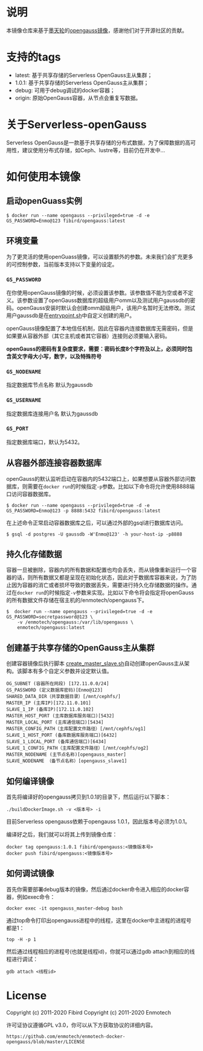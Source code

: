 # 说明

本镜像仓库来基于[墨天轮](https://github.com/enmotech)的[opengauss镜像](https://github.com/enmotech/enmotech-docker-opengauss)，感谢他们对于开源社区的贡献。


# 支持的tags

- latest: 基于共享存储的Serverless OpenGauss主从集群；
- 1.0.1: 基于共享存储的Serverless OpenGauss主从集群；
- debug: 可用于debug调试的docker容器；
- origin: 原始OpenGauss容器，从节点会重复写数据。

# 关于Serverless-openGauss

Serverless OpenGauss是一款基于共享存储的分布式数据，为了保障数据的高可用性，建议使用分布式存储，如Ceph、lustre等，目前仍在开发中...

# 如何使用本镜像

## 启动openGuass实例

```console
$ docker run --name opengauss --privileged=true -d -e GS_PASSWORD=Enmo@123 fibird/opengauss:latest
```

## 环境变量

为了更灵活的使用openGuass镜像，可以设置额外的参数。未来我们会扩充更多的可控制参数，当前版本支持以下变量的设定。

### `GS_PASSWORD`

在你使用openGauss镜像的时候，必须设置该参数。该参数值不能为空或者不定义。该参数设置了openGauss数据库的超级用户omm以及测试用户gaussdb的密码。openGauss安装时默认会创建omm超级用户，该用户名暂时无法修改。测试用户gaussdb是在[entrypoint.sh](https://github.com/fibird/enmotech-docker-opengauss/blob/master/1.0.1/entrypoint.sh)中自定义创建的用户。

openGauss镜像配置了本地信任机制，因此在容器内连接数据库无需密码，但是如果要从容器外部（其它主机或者其它容器）连接则必须要输入密码。

**openGauss的密码有复杂度要求，需要：密码长度8个字符及以上，必须同时包含英文字母大小写，数字，以及特殊符号**

### `GS_NODENAME`

指定数据库节点名称 默认为gaussdb

### `GS_USERNAME`

指定数据库连接用户名 默认为gaussdb

### `GS_PORT`

指定数据库端口，默认为5432。

## 从容器外部连接容器数据库

openGauss的默认监听启动在容器内的5432端口上，如果想要从容器外部访问数据库，则需要在`docker run`的时候指定`-p`参数。比如以下命令将允许使用8888端口访问容器数据库。

```console
$ docker run --name opengauss --privileged=true -d -e GS_PASSWORD=Enmo@123 -p 8888:5432 fibird/opengauss:latest
```

在上述命令正常启动容器数据库之后，可以通过外部的gsql进行数据库访问。

```console
$ gsql -d postgres -U gaussdb -W'Enmo@123' -h your-host-ip -p8888
```

## 持久化存储数据

容器一旦被删除，容器内的所有数据和配置也均会丢失，而从镜像重新运行一个容器的话，则所有数据又都是呈现在初始化状态，因此对于数据库容器来说，为了防止因为容器的消亡或者损坏导致的数据丢失，需要进行持久化存储数据的操作。通过在`docker run`的时候指定`-v`参数来实现。比如以下命令将会指定将openGauss的所有数据文件存储在宿主机的/enmotech/opengauss下。

```console
$  docker run --name opengauss --privileged=true -d -e GS_PASSWORD=secretpassword@123 \
    -v /enmotech/opengauss:/var/lib/opengauss \
    enmotech/opengauss:latest
```

## 创建基于共享存储的OpenGauss主从集群

创建容器镜像后执行脚本 [create_master_slave.sh](https://github.com/enmotech/enmotech-docker-opengauss/blob/master/create_master_slave.sh)自动创建openGauss主从架构。该脚本有多个自定义参数并设定默认值。

```
OG_SUBNET (容器所在网段) [172.11.0.0/24]  
GS_PASSWORD (定义数据库密码)[Enmo@123] 
SHARED_DATA_DIR（共享数据目录）[/mnt/cephfs/]
MASTER_IP (主库IP)[172.11.0.101]  
SLAVE_1_IP (备库IP)[172.11.0.102]  
MASTER_HOST_PORT (主库数据库服务端口)[5432]  
MASTER_LOCAL_PORT (主库通信端口)[5434]  
MASTER_CONFIG_PATH（主库配置文件路径）[/mnt/cephfs/og1]
SLAVE_1_HOST_PORT (备库数据库服务端口)[6432]  
SLAVE_1_LOCAL_PORT (备库通信端口)[6434] 
SLAVE_1_CONFIG_PATH（主库配置文件路径）[/mnt/cephfs/og2]
MASTER_NODENAME (主节点名称)[opengauss_master]  
SLAVE_NODENAME （备节点名称）[opengauss_slave1]  
```

## 如何编译镜像

首先将编译好的opengauss拷贝到1.0.1的目录下，然后运行以下脚本：

```
./buildDockerImage.sh -v <版本号> -i 
```

目前Serverless opengauss依赖于opengauss 1.0.1，因此版本号必须为1.0.1。

编译好之后，我们就可以将其上传到镜像仓库：

```
docker tag opengauss:1.0.1 fibird/opengauss:<镜像版本号>
docker push fibird/opengauss:<镜像版本号>
```

## 如何调试镜像

首先你需要部署debug版本的镜像，然后通过docker命令进入相应的docker容器，例如exec命令：

```
docker exec -it opengauss_master-debug bash
```

通过top命令打印出opengauss进程中的线程，这里在docker中主进程的进程号都是1：

```
top -H -p 1
```

然后通过线程相应的进程号(也就是线程id)，你就可以通过gdb attach到相应的线程进行调试：

```
gdb attach <线程id>
```

# License

Copyright (c) 2011-2020 Fibird
Copyright (c) 2011-2020 Enmotech

许可证协议遵循GPL v3.0，你可以从下方获取协议的详细内容。

    https://github.com/enmotech/enmotech-docker-opengauss/blob/master/LICENSE
